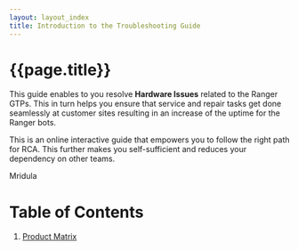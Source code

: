 ```yaml
---
layout: layout_index
title: Introduction to the Troubleshooting Guide
---
```


# {{page.title}}

This guide enables to you resolve **Hardware Issues** related to the Ranger GTPs. This in turn helps you ensure that service and repair tasks get done seamlessly at customer sites resulting in an increase of the uptime for the Ranger bots.

This is an online interactive guide that empowers you to follow the right path for RCA. This further makes you self-sufficient and reduces your dependency on other teams.

Mridula

# Table of Contents
1. [Product Matrix](Pages/Product-Matrix.md)

